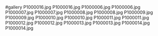 #gallery
P1000016.jpg	P1000016.jpg
P1000006.jpg	P1000006.jpg
P1000007.jpg	P1000007.jpg
P1000008.jpg	P1000008.jpg
P1000009.jpg	P1000009.jpg
P1000010.jpg	P1000010.jpg
P1000011.jpg	P1000011.jpg
P1000012.jpg	P1000012.jpg
P1000013.jpg	P1000013.jpg
P1000014.jpg	P1000014.jpg
